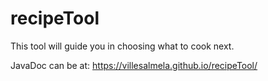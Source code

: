 # recipeTool
This tool will guide you in choosing what to cook next.

JavaDoc can be at:
https://villesalmela.github.io/recipeTool/
